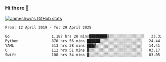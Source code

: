 ### Hi there 👋

[![Jameshwc's GitHub stats](https://github-readme-stats.vercel.app/api?username=jameshwc)](https://github.com/anuraghazra/github-readme-stats)

<!--START_SECTION:waka-->

```txt
From: 12 April 2019 - To: 29 April 2025

Go                   1,187 hrs 28 mins████████▒░░░░░░░░░░░░░░░░   33.32 %
Python               870 hrs 56 mins ██████░░░░░░░░░░░░░░░░░░░   24.44 %
YAML                 513 hrs 38 mins ███▓░░░░░░░░░░░░░░░░░░░░░   14.41 %
C                    112 hrs 51 mins ▓░░░░░░░░░░░░░░░░░░░░░░░░   03.17 %
Swift                108 hrs 34 mins ▓░░░░░░░░░░░░░░░░░░░░░░░░   03.05 %
```

<!--END_SECTION:waka-->